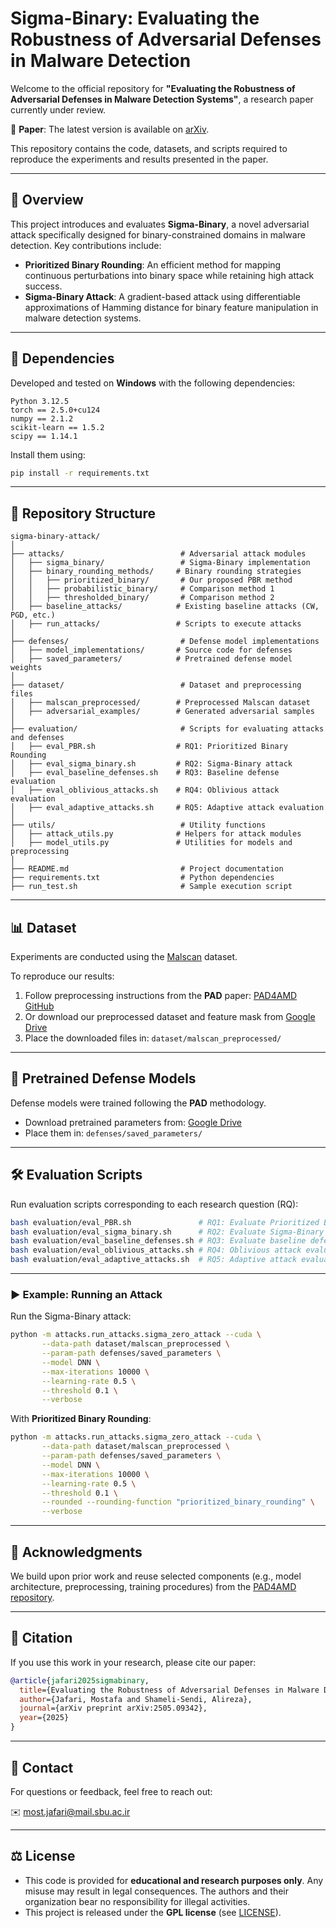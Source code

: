 # Sigma-Binary: Evaluating the Robustness of Adversarial Defenses in Malware Detection

Welcome to the official repository for **"Evaluating the Robustness of Adversarial Defenses in Malware Detection Systems"**, a research paper currently under review.

📄 **Paper**: The latest version is available on [arXiv](https://arxiv.org/abs/2505.09342).

This repository contains the code, datasets, and scripts required to reproduce the experiments and results presented in the paper.

---

## 📌 Overview

This project introduces and evaluates **Sigma-Binary**, a novel adversarial attack specifically designed for binary-constrained domains in malware detection. Key contributions include:

- **Prioritized Binary Rounding**: An efficient method for mapping continuous perturbations into binary space while retaining high attack success.
- **Sigma-Binary Attack**: A gradient-based attack using differentiable approximations of Hamming distance for binary feature manipulation in malware detection systems.

---

## 🚀 Dependencies

Developed and tested on **Windows** with the following dependencies:

```plaintext
Python 3.12.5
torch == 2.5.0+cu124
numpy == 2.1.2
scikit-learn == 1.5.2
scipy == 1.14.1
````

Install them using:

```bash
pip install -r requirements.txt
```

---

## 📂 Repository Structure

```text
sigma-binary-attack/
│
├── attacks/                          # Adversarial attack modules
│   ├── sigma_binary/                 # Sigma-Binary implementation
│   ├── binary_rounding_methods/     # Binary rounding strategies
│   │   ├── prioritized_binary/       # Our proposed PBR method
│   │   ├── probabilistic_binary/     # Comparison method 1
│   │   ├── thresholded_binary/       # Comparison method 2
│   ├── baseline_attacks/            # Existing baseline attacks (CW, PGD, etc.)
│   ├── run_attacks/                 # Scripts to execute attacks
│
├── defenses/                         # Defense model implementations
│   ├── model_implementations/       # Source code for defenses
│   ├── saved_parameters/            # Pretrained defense model weights
│
├── dataset/                          # Dataset and preprocessing files
│   ├── malscan_preprocessed/        # Preprocessed Malscan dataset
│   ├── adversarial_examples/        # Generated adversarial samples
│
├── evaluation/                       # Scripts for evaluating attacks and defenses
│   ├── eval_PBR.sh                  # RQ1: Prioritized Binary Rounding
│   ├── eval_sigma_binary.sh         # RQ2: Sigma-Binary attack
│   ├── eval_baseline_defenses.sh    # RQ3: Baseline defense evaluation
│   ├── eval_oblivious_attacks.sh    # RQ4: Oblivious attack evaluation
│   ├── eval_adaptive_attacks.sh     # RQ5: Adaptive attack evaluation
│
├── utils/                            # Utility functions
│   ├── attack_utils.py              # Helpers for attack modules
│   ├── model_utils.py               # Utilities for models and preprocessing
│
├── README.md                         # Project documentation
├── requirements.txt                  # Python dependencies
├── run_test.sh                       # Sample execution script
```

---

## 📊 Dataset

Experiments are conducted using the [Malscan](https://github.com/malscan-android/MalScan) dataset.

To reproduce our results:

1. Follow preprocessing instructions from the **PAD** paper: [PAD4AMD GitHub](https://github.com/deqangss/pad4amd)
2. Or download our preprocessed dataset and feature mask from [Google Drive](https://drive.google.com/drive/folders/1kPzuph_N4TmM3F4z7gj3qcbL_7uLZANI?usp=sharing)
3. Place the downloaded files in: `dataset/malscan_preprocessed/`

---

## 🎯 Pretrained Defense Models

Defense models were trained following the **PAD** methodology.

* Download pretrained parameters from: [Google Drive](https://drive.google.com/drive/folders/1-q3TMZGjoDpBkNHgc5tTcFKMF9ywowQy?usp=sharing)
* Place them in: `defenses/saved_parameters/`

---

## 🛠 Evaluation Scripts

Run evaluation scripts corresponding to each research question (RQ):

```bash
bash evaluation/eval_PBR.sh               # RQ1: Evaluate Prioritized Binary Rounding
bash evaluation/eval_sigma_binary.sh      # RQ2: Evaluate Sigma-Binary attack
bash evaluation/eval_baseline_defenses.sh # RQ3: Evaluate baseline defenses
bash evaluation/eval_oblivious_attacks.sh # RQ4: Oblivious attack evaluation
bash evaluation/eval_adaptive_attacks.sh  # RQ5: Adaptive attack evaluation
```

---

### ▶️ Example: Running an Attack

Run the Sigma-Binary attack:

```bash
python -m attacks.run_attacks.sigma_zero_attack --cuda \
       --data-path dataset/malscan_preprocessed \
       --param-path defenses/saved_parameters \
       --model DNN \
       --max-iterations 10000 \
       --learning-rate 0.5 \
       --threshold 0.1 \
       --verbose
```

With **Prioritized Binary Rounding**:

```bash
python -m attacks.run_attacks.sigma_zero_attack --cuda \
       --data-path dataset/malscan_preprocessed \
       --param-path defenses/saved_parameters \
       --model DNN \
       --max-iterations 10000 \
       --learning-rate 0.5 \
       --threshold 0.1 \
       --rounded --rounding-function "prioritized_binary_rounding" \
       --verbose
```

---

## 🔗 Acknowledgments

We build upon prior work and reuse selected components (e.g., model architecture, preprocessing, training procedures) from the [PAD4AMD repository](https://github.com/deqangss/pad4amd).

---

## 📖 Citation

If you use this work in your research, please cite our paper:

```bibtex
@article{jafari2025sigmabinary,
  title={Evaluating the Robustness of Adversarial Defenses in Malware Detection Systems},
  author={Jafari, Mostafa and Shameli-Sendi, Alireza},
  journal={arXiv preprint arXiv:2505.09342},
  year={2025}
}
```

---

## 📧 Contact

For questions or feedback, feel free to reach out:

✉️ [most.jafari@mail.sbu.ac.ir](mailto:most.jafari@mail.sbu.ac.ir)

---


## ⚖️ License

- This code is provided for **educational and research purposes only**. Any misuse may result in legal consequences. The authors and their organization bear no responsibility for illegal activities.
- This project is released under the **GPL license** (see [LICENSE](./LICENSE)).

